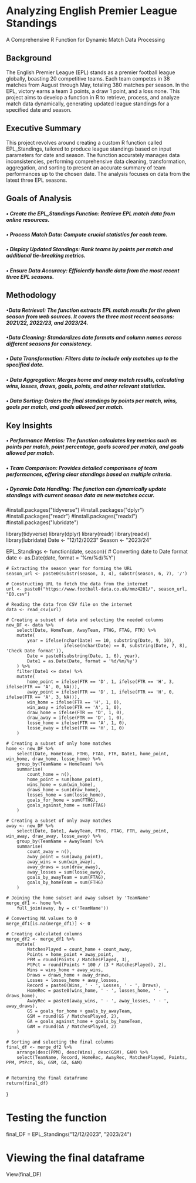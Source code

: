 #  Analyzing English Premier League Standings

A Comprehensive R Function for Dynamic Match Data Processing

## Background
The English Premier League (EPL) stands as a premier football league globally, boasting 20 competitive teams. Each team competes in 38 matches from August through May, totaling 380 matches per season. In the EPL, victory earns a team 3 points, a draw 1 point, and a loss none. This project aims to develop a function in R to retrieve, process, and analyze match data dynamically, generating updated league standings for a specified date and season.

## Executive Summary
This project revolves around creating a custom R function called EPL_Standings, tailored to produce league standings based on input parameters for date and season. The function accurately manages data inconsistencies, performing comprehensive data cleaning, transformation, aggregation, and sorting to present an accurate summary of team performances up to the chosen date. The analysis focuses on data from the latest three EPL seasons.

## Goals of Analysis
  ##### • Create the EPL_Standings Function: Retrieve EPL match data from online resources.
  ##### • Process Match Data: Compute crucial statistics for each team.
  ##### • Display Updated Standings: Rank teams by points per match and additional tie-breaking metrics.
  ##### • Ensure Data Accuracy: Efficiently handle data from the most recent three EPL seasons.

## Methodology
##### •Data Retrieval: The function extracts EPL match results for the given season from web sources. It covers the three most recent seasons:   2021/22, 2022/23, and 2023/24.
##### •Data Cleaning: Standardizes date formats and column names across different seasons for consistency.
##### • Data Transformation: Filters data to include only matches up to the specified date.
##### • Data Aggregation: Merges home and away match results, calculating wins, losses, draws, goals, points, and other relevant statistics.
##### • Data Sorting: Orders the final standings by points per match, wins, goals per match, and goals allowed per match.

## Key Insights
##### • Performance Metrics: The function calculates key metrics such as points per match, point percentage, goals scored per match, and goals allowed per match.
##### • Team Comparison: Provides detailed comparisons of team performances, offering clear standings based on multiple criteria.
##### • Dynamic Data Handling: The function can dynamically update standings with current season data as new matches occur.


#install.packages("tidyverse")
#install.packages("dplyr")
#install.packages("readr")
#install.packages("readxl")
#install.packages("lubridate")


library(tidyverse)
library(dplyr)
library(readr)
library(readxl)
library(lubridate)
Date <- "12/12/2023"
Season <- "2023/24"

EPL_Standings <- function(date, season){
    # Converting date to Date format
    date <- as.Date(date, format = '%m/%d/%Y')
    
    # Extracting the season year for forming the URL
    season_url <- paste0(substr(season, 3, 4), substr(season, 6, 7), '/')
    
    # Constructing URL to fetch the data from the internet
    url <- paste0("https://www.football-data.co.uk/mmz4281/", season_url, "E0.csv")
    
    # Reading the data from CSV file on the internet
    data <- read_csv(url)
    
    # Creating a subset of data and selecting the needed columns
    new_DF <- data %>%
        select(Date, HomeTeam, AwayTeam, FTHG, FTAG, FTR) %>%
        mutate(
            year = ifelse(nchar(Date) == 10, substring(Date, 9, 10),
                          ifelse(nchar(Date) == 8, substring(Date, 7, 8), 'Check Date format')),
            Date = paste0(substring(Date, 1, 6), year),
            Date1 = as.Date(Date, format = '%d/%m/%y')
        ) %>%
        filter(Date1 <= date) %>%
        mutate(
            home_point = ifelse(FTR == 'D', 1, ifelse(FTR == 'H', 3, ifelse(FTR == 'A', 0, NA))),
            away_point = ifelse(FTR == 'D', 1, ifelse(FTR == 'H', 0, ifelse(FTR == 'A', 3, NA))),
            win_home = ifelse(FTR == 'H', 1, 0),
            win_away = ifelse(FTR == 'A', 1, 0),
            draw_home = ifelse(FTR == 'D', 1, 0),
            draw_away = ifelse(FTR == 'D', 1, 0),
            losse_home = ifelse(FTR == 'A', 1, 0),
            losse_away = ifelse(FTR == 'H', 1, 0)
        )
    
    # Creating a subset of only home matches
    home <- new_DF %>%
        select(Date, HomeTeam, FTHG, FTAG, FTR, Date1, home_point, win_home, draw_home, losse_home) %>%
        group_by(TeamName = HomeTeam) %>%
        summarise(
            count_home = n(),
            home_point = sum(home_point),
            wins_home = sum(win_home),
            draws_home = sum(draw_home),
            losses_home = sum(losse_home),
            goals_for_home = sum(FTHG),
            goals_against_home = sum(FTAG)
        )
    
    # Creating a subset of only away matches
    away <- new_DF %>%
        select(Date, Date1, AwayTeam, FTHG, FTAG, FTR, away_point, win_away, draw_away, losse_away) %>%
        group_by(TeamName = AwayTeam) %>%
        summarise(
            count_away = n(),
            away_point = sum(away_point),
            away_wins = sum(win_away),
            away_draws = sum(draw_away),
            away_losses = sum(losse_away),
            goals_by_awayTeam = sum(FTAG),
            goals_by_homeTeam = sum(FTHG)
        )
    
    # Joining the home subset and away subset by 'TeamName'
    merge_df1 <- home %>%
        full_join(away, by = c('TeamName'))
    
    # Converting NA values to 0
    merge_df1[is.na(merge_df1)] <- 0
    
    # Creating calculated columns
    merge_df2 <- merge_df1 %>%
        mutate(
            MatchesPlayed = count_home + count_away,
            Points = home_point + away_point,
            PPM = round(Points / MatchesPlayed, 3),
            PtPct = round(Points * 100 / (3 * MatchesPlayed), 2),
            Wins = wins_home + away_wins,
            Draws = draws_home + away_draws,
            Losses = losses_home + away_losses,
            Record = paste0(Wins, ' - ', Losses, ' - ', Draws),
            HomeRec = paste0(wins_home, ' - ', losses_home, ' - ', draws_home),
            AwayRec = paste0(away_wins, ' - ', away_losses, ' - ', away_draws),
            GS = goals_for_home + goals_by_awayTeam,
            GSM = round(GS / MatchesPlayed, 2),
            GA = goals_against_home + goals_by_homeTeam,
            GAM = round(GA / MatchesPlayed, 2)
        )
    
    # Sorting and selecting the final columns
    final_df <- merge_df2 %>%
        arrange(desc(PPM), desc(Wins), desc(GSM), GAM) %>%
        select(TeamName, Record, HomeRec, AwayRec, MatchesPlayed, Points, PPM, PtPct, GS, GSM, GA, GAM)
    
    
    # Returning the final dataframe
    return(final_df)
}

# Testing the function
final_DF = EPL_Standings("12/12/2023", "2023/24")

# Viewing the final dataframe
View(final_DF)
